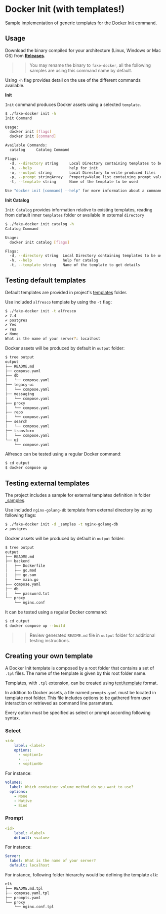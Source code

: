 # Docker Init (with templates!)

Sample implementation of generic templates for the [Docker Init](https://docs.docker.com/engine/reference/commandline/init/) command.

## Usage

Download the binary compiled for your architecture (Linux, Windows or Mac OS) from [**Releases**](https://github.com/aborroy/docker-init-with-templates/releases).

>> You may rename the binary to `fake-docker`, all the following samples are using this command name by default.

Using `-h` flag provides detail on the use of the different commands available.

**Init**

`Init` command produces Docker assets using a selected `template`.

```bash
$ ./fake-docker init -h
Init Command

Usage:
  docker init [flags]
  docker init [command]

Available Commands:
  catalog     Catalog Command

Flags:
  -d, --directory string     Local Directory containing templates to be used
  -h, --help                 help for init
  -o, --output string        Local Directory to write produced files
  -p, --prompt stringArray   Property=Value list containing prompt values
  -t, --template string      Name of the template to be used

Use "docker init [command] --help" for more information about a command.
```

**Init Catalog**

`Init Catalog` provides information relative to existing templates, reading from default inner `templates` folder or available in external `directory`

```bash
$ ./fake-docker init catalog -h
Catalog Command

Usage:
  docker init catalog [flags]

Flags:
  -d, --directory string  Local Directory containing templates to be used
  -h, --help              help for catalog
  -t, --template string   Name of the template to get details
```

## Testing default templates

Default templates are provided in project's [templates](templates) folder.

Use included `alfresco` template by using the `-t` flag:

```bash
$ ./fake-docker init -t alfresco
✔ 7.4
✔ postgres
✔ Yes
✔ Yes
✔ None
What is the name of your server?: localhost
```

Docker assets will be produced by default in `output` folder:

```bash
$ tree output
output
├── README.md
├── compose.yaml
├── db
│   └── compose.yaml
├── legacy-ui
│   └── compose.yaml
├── messaging
│   └── compose.yaml
├── proxy
│   └── compose.yaml
├── repo
│   └── compose.yaml
├── search
│   └── compose.yaml
├── transform
│   └── compose.yaml
└── ui
    └── compose.yaml
```

Alfresco can be tested using a regular Docker command:

```bash
$ cd output
$ docker compose up
```

## Testing external templates

The project includes a sample for external templates definition in folder [_samples](_samples).

Use included `nginx-golang-db` template from external directory by using following flags:

```bash
$ ./fake-docker init -d _samples -t nginx-golang-db
✔ postgres
```

Docker assets will be produced by default in `output` folder:

```bash
$ tree output
output
├── README.md
├── backend
│   ├── Dockerfile
│   ├── go.mod
│   ├── go.sum
│   └── main.go
├── compose.yaml
├── db
│   └── password.txt
└── proxy
    └── nginx.conf
```

It can be tested using a regular Docker command:

```bash
$ cd output
$ docker compose up --build
```

>> Review generated `README.md` file in `output` folder for additional testing instructions.

## Creating your own template

A Docker Init template is composed by a root folder that contains a set of `.tpl` files. The name of the template is given by this root folder name.

Templates, with `.tpl` extension, can be created using [text/template](https://pkg.go.dev/text/template) format.

In addition to Docker assets, a file named `prompts.yaml` must be located in template root folder. This file includes options to be gathered from user interaction or retrieved as command line parameters.

Every option must be specified as select or prompt according following syntax.

### Select

```yaml
<id>
    label: <label>
    options:
      - <option1>
      - ...
      - <optionN>
```

For instance:

```yaml
Volumes:
  label: Which container volume method do you want to use?
  options:
    - None
    - Native
    - Bind
```

### Prompt

```yaml
<id>
    label: <label>
    default: <value>
```

For instance:

```yaml
Server:
  label: What is the name of your server?
  default: localhost
```

For instance, following folder hierarchy would be defining the template `elk`:

```bash
elk
├── README.md.tpl
├── compose.yaml.tpl
├── prompts.yaml
└── proxy
    └── nginx.conf.tpl
```